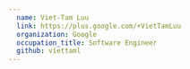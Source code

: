```yaml
---
  name: Viet-Tam Luu
  link: https://plus.google.com/+VietTamLuu
  organization: Google
  occupation_title: Software Engineer
  github: viettaml
---
```

